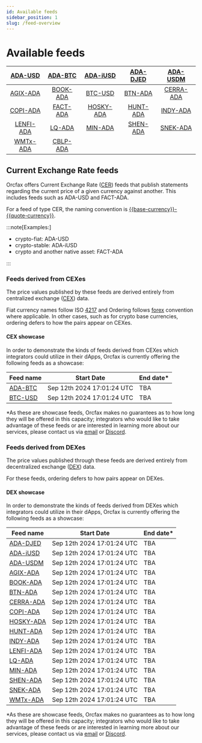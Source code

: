```yaml
---
id: Available feeds
sidebar_position: 1
slug: /feed-overview
---
```


# Available feeds

|   [ADA-USD][adausd]   |  [ADA-BTC][adabtc]  |  [ADA-iUSD][adaiusd]  | [ADA-DJED][adadjed] |  [ADA-USDM][adausdm]  |
| :-------------------: | :-----------------: | :-------------------: | :-----------------: | :-------------------: |
|  [AGIX-ADA][agixada]  | [BOOK-ADA][bookada] |   [BTC-USD][btcusd]   |  [BTN-ADA][btnada]  | [CERRA-ADA][cerraada] |
|  [COPI-ADA][copiada]  | [FACT-ADA][factada] | [HOSKY-ADA][hoskyada] | [HUNT-ADA][huntada] |  [INDY-ADA][indyada]  |
| [LENFI-ADA][lenfiada] |   [LQ-ADA][lqada]   |   [MIN-ADA][minada]   | [SHEN-ADA][shenada] |  [SNEK-ADA][snekada]  |
|  [WMTx-ADA][wmtxada]  | [CBLP-ADA][cblpada] |                       |                     |                       |

[adabtc]: https://explorer.orcfax.io/feeds/CER/ADA-BTC
[adadjed]: https://explorer.orcfax.io/feeds/CER/ADA-DJED
[adaiusd]: https://explorer.orcfax.io/feeds/CER/ADA-iUSD
[adausd]: https://explorer.orcfax.io/feeds/CER/ADA-USD
[adausdm]: https://explorer.orcfax.io/feeds/CER/ADA-USDM
[agixada]: https://explorer.orcfax.io/feeds/CER/AGIX-ADA
[bookada]: https://explorer.orcfax.io/feeds/CER/BOOK-ADA
[btcusd]: https://explorer.orcfax.io/feeds/CER/BTC-USD
[btnada]: https://explorer.orcfax.io/feeds/CER/BTN-ADA
[cerraada]: https://explorer.orcfax.io/feeds/CER/CERRA-ADA
[copiada]: https://explorer.orcfax.io/feeds/CER/COPI-ADA
[factada]: https://explorer.orcfax.io/feeds/CER/FACT-ADA
[hoskyada]: https://explorer.orcfax.io/feeds/CER/HOSKY-ADA
[huntada]: https://explorer.orcfax.io/feeds/CER/HUNT-ADA
[indyada]: https://explorer.orcfax.io/feeds/CER/INDY-ADA
[lenfiada]: https://explorer.orcfax.io/feeds/CER/LENFI-ADA
[lqada]: https://explorer.orcfax.io/feeds/CER/LQ-ADA
[minada]: https://explorer.orcfax.io/feeds/CER/MIN-ADA
[shenada]: https://explorer.orcfax.io/feeds/CER/SHEN-ADA
[snekada]: https://explorer.orcfax.io/feeds/CER/SNEK-ADA
[wmtxada]: https://explorer.orcfax.io/feeds/CER/WMTx-ADA
[cblpada]: https://explorer.orcfax.io/feeds/CER/CBLP-ADA

## Current Exchange Rate feeds

Orcfax offers Current Exchange Rate ([CER][cer-1]) feeds that publish statements
regarding the current price of a given currency against another. This includes
feeds such as ADA-USD and FACT-ADA.

For a feed of type CER, the naming convention is
[\{\{base-currency\}\}-\{\{quote-currency\}\}][cer-2].

:::note[Examples:]

-   crypto-fiat: ADA-USD
-   crypto-stable: ADA-iUSD
-   crypto and another native asset: FACT-ADA

:::

[cer-1]: https://glossary.orcfax.io/#cer
[cer-2]: https://glossary.orcfax.io/#baseQuote

### Feeds derived from CEXes

The price values published by these feeds are derived entirely from centralized
exchange ([CEX][cex-1]) data.

Fiat currency names follow ISO [4217][cex-2] and Ordering follows [forex][cex-3]
convention where applicable. In other cases, such as for crypto base currencies,
ordering defers to how the pairs appear on CEXes.

[cex-1]: https://glossary.orcfax.io/#cex
[cex-2]: https://en.wikipedia.org/wiki/ISO_4217
[cex-3]: https://tradenation.com/articles/base-currency-and-quote-currency/

#### CEX showcase

In order to demonstrate the kinds of feeds derived from CEXes which integrators
could utilize in their dApps, Orcfax is currently offering the following feeds
as a showcase:

| Feed name         | Start Date                 | End date\* |
| ----------------- | -------------------------- | ---------- |
| [ADA-BTC][adabtc] | Sep 12th 2024 17:01:24 UTC | TBA        |
| [BTC-USD][btcusd] | Sep 12th 2024 17:01:24 UTC | TBA        |

\*As these are showcase feeds, Orcfax makes no guarantees as to how long they
will be offered in this capacity; integrators who would like to take advantage
of these feeds or are interested in learning more about our services, please
contact us via [email][email] or [Discord][discord].

[email]: mailto:info@orcfax.io
[discord]: https://discord.com/invite/UbAeRuNzDu

### Feeds derived from DEXes

The price values published through these feeds are derived entirely from
decentralized exchange ([DEX][dex-1]) data.

For these feeds, ordering defers to how pairs appear on DEXes.

[dex-1]: https://glossary.orcfax.io/#dex

#### DEX showcase

In order to demonstrate the kinds of feeds derived from DEXes which integrators
could utilize in their dApps, Orcfax is currently offering the following feeds
as a showcase:

| Feed name             | Start Date                 | End date\* |
| --------------------- | -------------------------- | ---------- |
| [ADA-DJED][adadjed]   | Sep 12th 2024 17:01:24 UTC | TBA        |
| [ADA-iUSD][adaiusd]   | Sep 12th 2024 17:01:24 UTC | TBA        |
| [ADA-USDM][adausdm]   | Sep 12th 2024 17:01:24 UTC | TBA        |
| [AGIX-ADA][agixada]   | Sep 12th 2024 17:01:24 UTC | TBA        |
| [BOOK-ADA][bookada]   | Sep 12th 2024 17:01:24 UTC | TBA        |
| [BTN-ADA][btnada]     | Sep 12th 2024 17:01:24 UTC | TBA        |
| [CERRA-ADA][cerraada] | Sep 12th 2024 17:01:24 UTC | TBA        |
| [COPI-ADA][copiada]   | Sep 12th 2024 17:01:24 UTC | TBA        |
| [HOSKY-ADA][hoskyada] | Sep 12th 2024 17:01:24 UTC | TBA        |
| [HUNT-ADA][huntada]   | Sep 12th 2024 17:01:24 UTC | TBA        |
| [INDY-ADA][indyada]   | Sep 12th 2024 17:01:24 UTC | TBA        |
| [LENFI-ADA][lenfiada] | Sep 12th 2024 17:01:24 UTC | TBA        |
| [LQ-ADA][lqada]       | Sep 12th 2024 17:01:24 UTC | TBA        |
| [MIN-ADA][minada]     | Sep 12th 2024 17:01:24 UTC | TBA        |
| [SHEN-ADA][shenada]   | Sep 12th 2024 17:01:24 UTC | TBA        |
| [SNEK-ADA][snekada]   | Sep 12th 2024 17:01:24 UTC | TBA        |
| [WMTx-ADA][wmtxada]   | Sep 12th 2024 17:01:24 UTC | TBA        |

\*As these are showcase feeds, Orcfax makes no guarantees as to how long they
will be offered in this capacity; integrators who would like to take advantage
of these feeds or are interested in learning more about our services, please
contact us via [email][email] or [Discord][discord].
